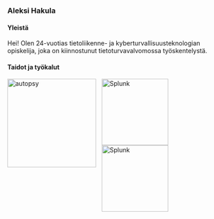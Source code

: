 ### Aleksi Hakula

#### Yleistä
Hei! Olen 24-vuotias tietoliikenne- ja kyberturvallisuusteknologian opiskelija, joka on kiinnostunut tietoturvavalvomossa työskentelystä. 

#### Taidot ja työkalut
<img align="left" alt="autopsy" width="200px" style="padding-right:10px;" src="https://github.com/ajhaku/kuvat/blob/58ffccb3a8f764acfb8fe500580a27169b524bbe/Autopsy%20Digital%20Forensics.svg"/>
<img align="left" alt="Splunk" width="150px" style="padding-right:10px;" src="https://github.com/ajhaku/kuvat/blob/1f94a1793e2b3ed7348c95a686c83d8ad4244c2b/2020-splunk-planet.svg"/>
<img align="left" alt="Splunk" width="150px" style="padding-right:10px;" src="https://img.icons8.com/ios/100/phishing.png"/>


<!--
**ajhaku/ajhaku** is a ✨ _special_ ✨ repository because its `README.md` (this file) appears on your GitHub profile.

Here are some ideas to get you started:

- 🔭 I’m currently working on ...
- 🌱 I’m currently learning ...
- 👯 I’m looking to collaborate on ...
- 🤔 I’m looking for help with ...
- 💬 Ask me about ...
- 📫 How to reach me: ...
- 😄 Pronouns: ...
- ⚡ Fun fact: ...
-->
